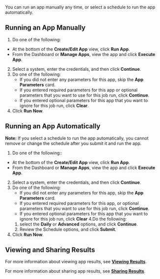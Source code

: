 You can run an app manually any time, or select a schedule to run the app automatically. 

## Running an App Manually

1. Do one of the following:
  *  At the bottom of the **Create/Edit App** view, click **Run App**.
  *  From the Dashboard or **Manage Apps**, view the app and click **Execute App**. 
2. Select a system, enter the credentials, and then click **Continue**.
3. Do one of the following:
   * If you did not enter any parameters for this app, skip the **App Parameters** card.
   * If you entered required parameters for this app or optional parameters that you want to use for this job run, click **Continue**.
   * If you entered optional parameters for this app that you want to ignore for this job run, click **Clear**.
5. Click **Run Now**.

## Running an App Automatically  

**Note:**  If you select a schedule to run the app automatically, you cannot remove or change the schedule after you submit it and run the app.

1. Do one of the following::
  *  At the bottom of the **Create/Edit App** view, click **Run App**.
  *  From the Dashboard or **Manage Apps**, view the app and click **Execute App**. 
2. Select a system, enter the credentials, and then click **Continue**.
3. Do one of the following:
   * If you did not enter any parameters for this app, skip the **App Parameters** card.
   * If you entered required parameters for this app, or optional parameters that you want to use for this job run, click **Continue**.
   * If you entered optional parameters for this app that you want to ignore for this job run, click **Clear**
4.Do the following:
   1.  select the **Daily** or **Advanced** options, and click **Continue**.
   2.  Review the Schedule options, and click **Submit**.
5. Click **Run Now**.

## Viewing and Sharing Results

For more information about viewing app results, see **[Viewing Results](viewing-results.md)**.

For more information about sharing app results, see **[Sharing Results](sharing-results.md)**.
